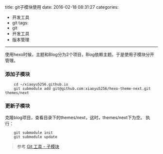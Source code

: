 title: git子模块使用
date: 2016-02-18 08:31:27
categories:
- 开发工具
- git
tags:
- git
- 开发工具
- 版本管理
---

使用hexo时候，主题和Blog分为2个项目，Blog依赖主题。于是使用子模块分开管理。
### 添加子模块

```
    cd ~/xiaoyu5256.github.io
    git submodule add git@github.com:xiaoyu5256/hexo-theme-next.git themes/next
```

### 更新子模块
克隆blog项目，查看目录下的themes/next，这时，themes/next下为空。
执行：
```
    git submodule init
    git submodule update
```

>参考
[Git 工具 - 子模块](https://git-scm.com/book/zh/v1/Git-%E5%B7%A5%E5%85%B7-%E5%AD%90%E6%A8%A1%E5%9D%97)